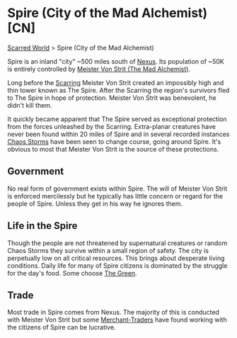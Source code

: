 # Spire (City of the Mad Alchemist) [CN]
[Scarred World](./scarred-world.md) > Spire (City of the Mad Alchemist)

Spire is an inland "city" ~500 miles south of [Nexus](./city.md). Its population of ~50K is entirely controlled by [Meister Von Strit (The Mad Alchemist)](./alchemist.md).

Long before the [Scarring](./scarred-world.md) Meister Von Strit created an impossibly high and thin tower known as The Spire. After the Scarring the region's survivors fled to The Spire in hope of protection. Meister Von Strit was benevolent, he didn't kill them.

It quickly became apparent that The Spire served as exceptional protection from the forces unleashed by the Scarring. Extra-planar creatures have never been found within 20 miles of Spire and in several recorded instances [Chaos Storms](./chaos-storms.md) have been seen to change course, going around Spire. It's obvious to most that Meister Von Strit is the source of these protections.

## Government
No real form of government exists within Spire. The will of Meister Von Strit is enforced mercilessly but he typically has little concern or regard for the people of Spire. Unless they get in his way he ignores them.

## Life in the Spire
Though the people are not threatened by supernatural creatures or random Chaos Storms they survive within a small region of safety. The city is perpetually low on all critical resources. This brings about desperate living conditions. Daily life for many of Spire citizens is dominated by the struggle for the day's food. Some choose [The Green](./green.md).

## Trade
Most trade in Spire comes from Nexus. The majority of this is conducted with Meister Von Strit but some [Merchant-Traders](./merchants.md) have found working with the citizens of Spire can be lucrative.

